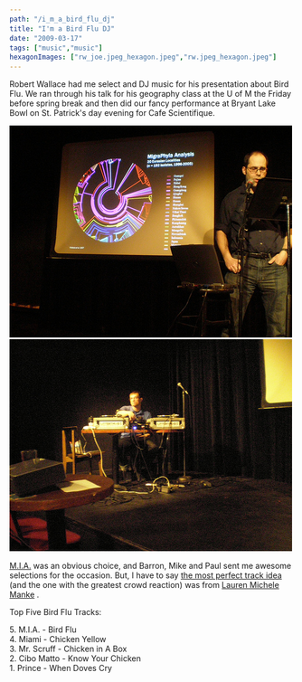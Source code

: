 ```yaml
---
path: "/i_m_a_bird_flu_dj"
title: "I'm a Bird Flu DJ"
date: "2009-03-17"
tags: ["music","music"]
hexagonImages: ["rw_joe.jpeg_hexagon.jpeg","rw.jpeg_hexagon.jpeg"]
---
```



Robert Wallace had me select and DJ music for his presentation about Bird Flu. We ran through his talk for his geography class at the U of M the Friday before spring break and then did our fancy performance at Bryant Lake Bowl on St. Patrick's day evening for Cafe Scientifique. 

[![rw](rw.jpeg "rw")](rw.jpeg) [![rw_joe](rw_joe.jpeg "rw_joe")](rw_joe.jpeg) 

[M.I.A.](http://www.youtube.com/watch?v=D6iEe_1kWqA) was an obvious choice, and Barron, Mike and Paul sent me awesome selections for the occasion. But, I have to say [the most perfect track idea](http://www.youtube.com/watch?v=L2PmmEObVLU) (and the one with the greatest crowd reaction) was from [Lauren Michele Manke](http://oakened.blogspot.com/) .

Top Five Bird Flu Tracks:

5\. M.I.A. - Bird Flu  
4\. Miami - Chicken Yellow  
3\. Mr. Scruff - Chicken in A Box  
2\. Cibo Matto - Know Your Chicken  
1\. Prince - When Doves Cry  
